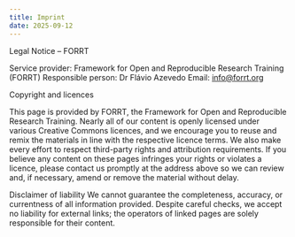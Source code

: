 ```yaml
---
title: Imprint
date: 2025-09-12
---
```


Legal Notice – FORRT

Service provider: Framework for Open and Reproducible Research Training (FORRT)
Responsible person: Dr Flávio Azevedo
Email: info@forrt.org

Copyright and licences

This page is provided by FORRT, the Framework for Open and Reproducible Research Training. Nearly all of our content is openly licensed under various Creative Commons licences, and we encourage you to reuse and remix the materials in line with the respective licence terms. We also make every effort to respect third-party rights and attribution requirements. If you believe any content on these pages infringes your rights or violates a licence, please contact us promptly at the address above so we can review and, if necessary, amend or remove the material without delay.

Disclaimer of liability
We cannot guarantee the completeness, accuracy, or currentness of all information provided. Despite careful checks, we accept no liability for external links; the operators of linked pages are solely responsible for their content.
